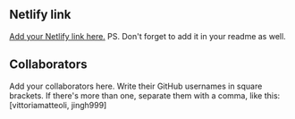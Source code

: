 ## Netlify link

[Add your Netlify link here.](https://sharkychatbot.netlify.app/)
PS. Don't forget to add it in your readme as well.

## Collaborators

Add your collaborators here. Write their GitHub usernames in square brackets. If there's more than one, separate them with a comma, like this:
[vittoriamatteoli, jingh999]
